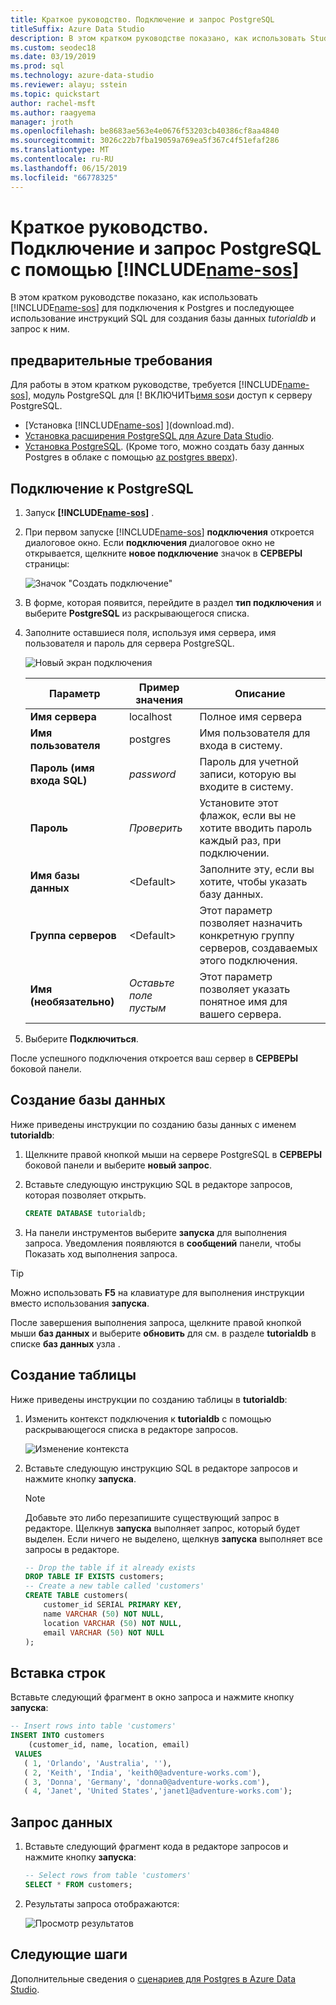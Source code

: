 ```yaml
---
title: Краткое руководство. Подключение и запрос PostgreSQL
titleSuffix: Azure Data Studio
description: В этом кратком руководстве показано, как использовать Studio данных Azure для подключения к PostgreSQL и выполнения запроса
ms.custom: seodec18
ms.date: 03/19/2019
ms.prod: sql
ms.technology: azure-data-studio
ms.reviewer: alayu; sstein
ms.topic: quickstart
author: rachel-msft
ms.author: raagyema
manager: jroth
ms.openlocfilehash: be8683ae563e4e0676f53203cb40386cf8aa4840
ms.sourcegitcommit: 3026c22b7fba19059a769ea5f367c4f51efaf286
ms.translationtype: MT
ms.contentlocale: ru-RU
ms.lasthandoff: 06/15/2019
ms.locfileid: "66778325"
---
```

# <a name="quickstart-connect-and-query-postgresql-using-includename-sosincludesname-sos-shortmd"></a>Краткое руководство. Подключение и запрос PostgreSQL с помощью [!INCLUDE[name-sos](../includes/name-sos-short.md)]
В этом кратком руководстве показано, как использовать [!INCLUDE[name-sos](../includes/name-sos-short.md)] для подключения к Postgres и последующее использование инструкций SQL для создания базы данных *tutorialdb* и запрос к ним.

## <a name="prerequisites"></a>предварительные требования

Для работы в этом кратком руководстве, требуется [!INCLUDE[name-sos](../includes/name-sos-short.md)], модуль PostgreSQL для [! ВКЛЮЧИТЬ[имя sos](../includes/name-sos-short.md)и доступ к серверу PostgreSQL.

- [Установка [!INCLUDE[name-sos](../includes/name-sos-short.md)] ](download.md).
- [Установка расширения PostgreSQL для Azure Data Studio](postgres-extension.md).
- [Установка PostgreSQL](https://www.postgresql.org/download/). (Кроме того, можно создать базу данных Postgres в облаке с помощью [az postgres вверх](https://docs.microsoft.com/azure/postgresql/quickstart-create-server-up-azure-cli)). 

## <a name="connect-to-postgresql"></a>Подключение к PostgreSQL

1. Запуск **[!INCLUDE[name-sos](../includes/name-sos-short.md)]** .

2. При первом запуске [!INCLUDE[name-sos](../includes/name-sos-short.md)] **подключения** откроется диалоговое окно. Если **подключения** диалоговое окно не открывается, щелкните **новое подключение** значок в **СЕРВЕРЫ** страницы:

   ![Значок "Создать подключение"](media/quickstart-postgresql/new-connection-icon.png)

3. В форме, которая появится, перейдите в раздел **тип подключения** и выберите **PostgreSQL** из раскрывающегося списка.


4. Заполните оставшиеся поля, используя имя сервера, имя пользователя и пароль для сервера PostgreSQL. 

   ![Новый экран подключения](media/quickstart-postgresql/new-connection-screen.png)  

   | Параметр       | Пример значения | Описание |
   | ------------ | ------------------ | ------------------------------------------------- | 
   | **Имя сервера** | localhost | Полное имя сервера |
   | **Имя пользователя** | postgres | Имя пользователя для входа в систему. |
   | **Пароль (имя входа SQL)** | *password* | Пароль для учетной записи, которую вы входите в систему. |
   | **Пароль** | *Проверить* | Установите этот флажок, если вы не хотите вводить пароль каждый раз, при подключении. |
   | **Имя базы данных** | \<Default\> | Заполните эту, если вы хотите, чтобы указать базу данных. |
   | **Группа серверов** | \<Default\> | Этот параметр позволяет назначить конкретную группу серверов, создаваемых этого подключения. | 
   | **Имя (необязательно)** | *Оставьте поле пустым* | Этот параметр позволяет указать понятное имя для вашего сервера. | 

5. Выберите **Подключиться**. 

После успешного подключения откроется ваш сервер в **СЕРВЕРЫ** боковой панели.


## <a name="create-a-database"></a>Создание базы данных

Ниже приведены инструкции по созданию базы данных с именем **tutorialdb**:

1. Щелкните правой кнопкой мыши на сервере PostgreSQL в **СЕРВЕРЫ** боковой панели и выберите **новый запрос**.

2. Вставьте следующую инструкцию SQL в редакторе запросов, которая позволяет открыть.

   ```sql
   CREATE DATABASE tutorialdb;
   ```

3. На панели инструментов выберите **запуска** для выполнения запроса. Уведомления появляются в **сообщений** панели, чтобы Показать ход выполнения запроса.

>[!TIP]
> Можно использовать **F5** на клавиатуре для выполнения инструкции вместо использования **запуска**.

После завершения выполнения запроса, щелкните правой кнопкой мыши **баз данных** и выберите **обновить** для см. в разделе **tutorialdb** в списке **баз данных** узла .


## <a name="create-a-table"></a>Создание таблицы

 Ниже приведены инструкции по созданию таблицы в **tutorialdb**:

1. Изменить контекст подключения к **tutorialdb** с помощью раскрывающегося списка в редакторе запросов. 

   ![Изменение контекста](media/quickstart-postgresql/change-context.png)

2. Вставьте следующую инструкцию SQL в редакторе запросов и нажмите кнопку **запуска**. 

   > [!NOTE]
   > Добавьте это либо перезапишите существующий запрос в редакторе. Щелкнув **запуска** выполняет запрос, который будет выделен. Если ничего не выделено, щелкнув **запуска** выполняет все запросы в редакторе.

   ```sql
   -- Drop the table if it already exists
   DROP TABLE IF EXISTS customers;
   -- Create a new table called 'customers'
   CREATE TABLE customers(
       customer_id SERIAL PRIMARY KEY,
       name VARCHAR (50) NOT NULL,
       location VARCHAR (50) NOT NULL,
       email VARCHAR (50) NOT NULL
   );
   ```

## <a name="insert-rows"></a>Вставка строк

Вставьте следующий фрагмент в окно запроса и нажмите кнопку **запуска**:

   ```sql
   -- Insert rows into table 'customers'
   INSERT INTO customers
       (customer_id, name, location, email)
    VALUES
      ( 1, 'Orlando', 'Australia', ''),
      ( 2, 'Keith', 'India', 'keith0@adventure-works.com'),
      ( 3, 'Donna', 'Germany', 'donna0@adventure-works.com'),
      ( 4, 'Janet', 'United States','janet1@adventure-works.com');
   ```

## <a name="query-the-data"></a>Запрос данных

1. Вставьте следующий фрагмент кода в редакторе запросов и нажмите кнопку **запуска**:
   
   ```sql
   -- Select rows from table 'customers'
   SELECT * FROM customers; 
   ```

2. Результаты запроса отображаются:

   ![Просмотр результатов](media/quickstart-postgresql/view-results.png)

## <a name="next-steps"></a>Следующие шаги

Дополнительные сведения о [сценариев для Postgres в Azure Data Studio](postgres-extension.md). 